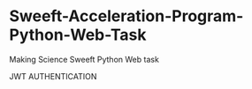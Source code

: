 # Sweeft-Acceleration-Program-Python-Web-Task
Making Science Sweeft Python Web task

JWT AUTHENTICATION